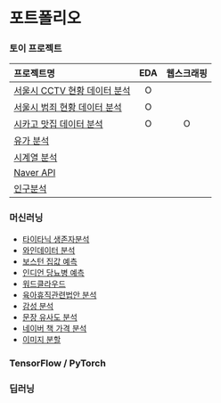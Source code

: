 포트폴리오
===

### 토이 프로젝트
| 프로젝트명 | EDA | 웹스크래핑 |
|:-- |:--:|:--:|
| [서울시 CCTV 현황 데이터 분석](https://github.com/vive0508/portpolio/blob/main/Toy_Projects/Analysis%20Seoul%20CCTV.ipynb)| O | |
| [서울시 범죄 현황 데이터 분석](https://github.com/vive0508/portpolio/blob/main/Toy_Projects/Analysis%20Seoul%20Crime.ipynb)| O | |
| [시카고 맛집 데이터 분석](https://github.com/vive0508/portpolio/blob/main/Toy_Projects/Chicago%20top50.ipynb) | O | O |   
| [유가 분석]() | | |
| [시계열 분석]() | | |
| [Naver API]() | | |
| [인구분석]() | | |
 


### 머신러닝
- [타이타닉 생존자분석]()   
- [와인데이터 분석]()   
- [보스턴 집값 예측]()   
- [인디언 당뇨병 예측]()   
- [워드클라우드]()
- [육아휴직관련법안 분석]()
- [감성 분석]()   
- [문장 유사도 분석]()
- [네이버 책 가격 분석]()   
- [이미지 분할]()   

### TensorFlow / PyTorch
### 딥러닝
